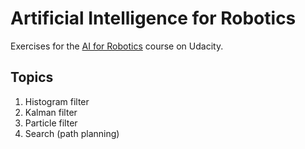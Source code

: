 # Artificial Intelligence for Robotics

Exercises for the [AI for Robotics](https://classroom.udacity.com/courses/cs373) course on Udacity.  

## Topics
1. Histogram filter
2. Kalman filter
3. Particle filter
4. Search (path planning)